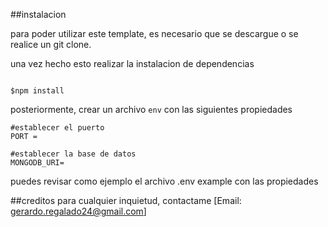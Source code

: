 ##instalacion 

para poder utilizar este template, es necesario que se descargue o se realice un git clone.

una vez hecho esto realizar la instalacion de dependencias 


`````shell

$npm install
``````

posteriormente, crear un archivo `env` con las siguientes propiedades 

```env
#establecer el puerto
PORT = 

#establecer la base de datos
MONGODB_URI=
```

puedes revisar como ejemplo el archivo .env example con las propiedades


##creditos
para cualquier inquietud, contactame [Email: gerardo.regalado24@gmail.com]

